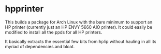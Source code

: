 # hpprinter

This builds a package for Arch Linux with the bare minimum to support an HP printer (currently just an HP ENVY 5660 AIO printer).
It could easily be modified to install all the ppds for all HP printers.

It basically extracts the essential few bits from hplip without hauling in all its myriad of dependencies and bloat.
